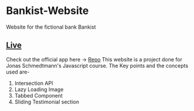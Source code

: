 # Bankist-Website
Website for the fictional bank Bankist
## [Live](https://c0smlc.github.io/Bankist-Website/)
Check out the official app here -> [Repo](https://github.com/C0SMlC/Bankist-App)
This website is a project done for Jonas Schmedtmann's Javascript course.
The Key points and the concepts used are-
1. Intersection API
2. Lazy Loading Image
3. Tabbed Component
4. Sliding Testimonial section
